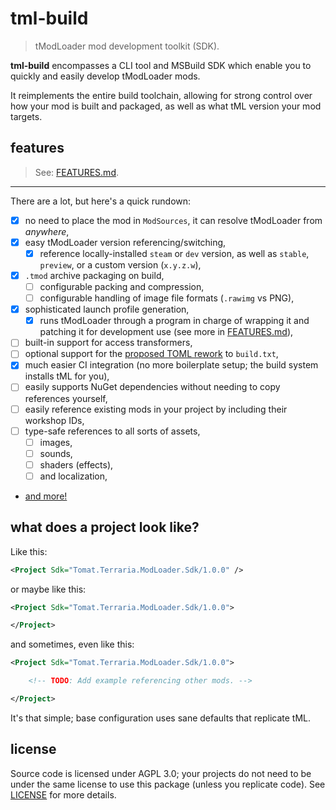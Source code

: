 # tml-build

> tModLoader mod development toolkit (SDK).
 
**tml-build** encompasses a CLI tool and MSBuild SDK which enable you to quickly and easily develop tModLoader mods.

It reimplements the entire build toolchain, allowing for strong control over how your mod is built and packaged, as well as what tML version your mod targets.

## features

> See: [FEATURES.md](FEATURES.md).

---

There are a lot, but here's a quick rundown:

- [x] no need to place the mod in `ModSources`, it can resolve tModLoader from *anywhere*,
- [x] easy tModLoader version referencing/switching,
  - [x] reference locally-installed `steam` or `dev` version, as well as `stable`, `preview`, or a custom version (`x.y.z.w`),
- [x] `.tmod` archive packaging on build,
  - [ ] configurable packing and compression,
  - [ ] configurable handling of image file formats (`.rawimg` vs PNG),
- [x] sophisticated launch profile generation,
  - [x] runs tModLoader through a program in charge of wrapping it and patching it for development use (see more in [FEATURES.md](FEATURES.md)),
- [ ] built-in support for access transformers,
- [ ] optional support for the [proposed TOML rework](https://github.com/tModLoader/tModLoader/issues/4170) to `build.txt`,
- [x] much easier CI integration (no more boilerplate setup; the build system installs tML for you),
- [ ] easily supports NuGet dependencies without needing to copy references yourself,
- [ ] easily reference existing mods in your project by including their workshop IDs,
- [ ] type-safe references to all sorts of assets,
  - [ ] images,
  - [ ] sounds,
  - [ ] shaders (effects),
  - [ ] and localization,
- [and more!](FEATURES.md)

## what does a project look like?

Like this:

```xml
<Project Sdk="Tomat.Terraria.ModLoader.Sdk/1.0.0" />
```

or maybe like this:

```xml
<Project Sdk="Tomat.Terraria.ModLoader.Sdk/1.0.0">

</Project>
```

and sometimes, even like this:

```xml
<Project Sdk="Tomat.Terraria.ModLoader.Sdk/1.0.0">

    <!-- TODO: Add example referencing other mods. -->

</Project>
```

It's that simple; base configuration uses sane defaults that replicate tML.

## license

Source code is licensed under AGPL 3.0; your projects do not need to be under the same license to use this package (unless you replicate code). See [LICENSE](LICENSE) for more details.
